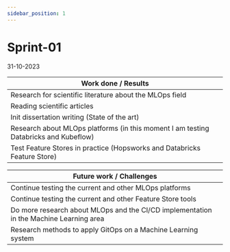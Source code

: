 ```yaml
---
sidebar_position: 1
---
```


# Sprint-01 

31-10-2023

| Work done / Results |
| ----------------- |
|   Research for scientific literature about the MLOps field  |
| Reading scientific articles     |
| Init dissertation writing (State of the art)    |
| Research about MLOps platforms (in this moment I am testing Databricks and Kubeflow) |
| Test Feature Stores in practice (Hopsworks and Databricks Feature Store) |


| Future work / Challenges |
| ------------------------- |
| Continue testing the current and other MLOps platforms |
| Continue testing the current and other Feature Store tools | 
| Do more research about MLOps and the CI/CD implementation in the Machine Learning area |
| Research methods to apply GitOps on a Machine Learning system |